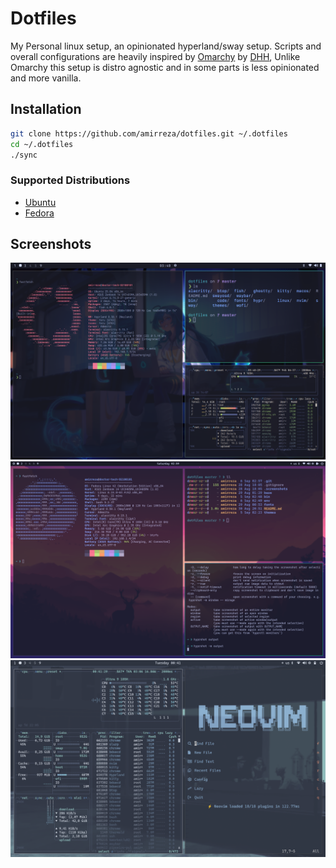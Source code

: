 # Dotfiles
My Personal linux setup, an opinionated hyperland/sway setup.
Scripts and overall configurations are heavily inspired by [Omarchy](https://github.com/basecamp/omarchy) by [DHH](https://github.com/dhh), Unlike Omarchy this setup is distro agnostic and in some parts is less opinionated and more vanilla.

## Installation
```bash
git clone https://github.com/amirreza/dotfiles.git ~/.dotfiles
cd ~/.dotfiles
./sync
```

### Supported Distributions
- [Ubuntu](https://ubuntu.com/)
- [Fedora](https://fedoraproject.org/)

## Screenshots

![Ubuntu](https://raw.githubusercontent.com/amirrezaask/dotfiles/refs/heads/master/.screenshots/screenshot1.png)
![Fedora](https://raw.githubusercontent.com/amirrezaask/dotfiles/refs/heads/master/.screenshots/screenshot-fedora.png)
![Nord](https://raw.githubusercontent.com/amirrezaask/dotfiles/refs/heads/master/.screenshots/nord.png)

